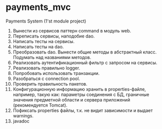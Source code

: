 # payments_mvc
Payments System (1'st module project)

1.	Вынести из сервисов паттерн command в модуль web.
2.	Переписать сервисы, наподобие dao.
3.	Написать тесты на сервисы.
4.	Написать тесты на dao.
5.	Преобразовать dao. Вынести общие методы в абстрактный класс. Подумать над названиями методов.
6.	Реализовать аутентификационный фильтр с запросом на сервисы.
7.	Реализовать правильно logger.
8.	Попробовать использовать транзакции.
9.	Разобраться с connection pool.
10.	Проверить правильность пакетов.
11.	Конфигурационную информацию хранить в properties-файле, например, такую как: параметры соединения с БД, граничные значения предметной области и сервера приложений (рекомендуется Tomcat).
12. Пофиксать properties файлы, т.к. не видит зависимости и выдает warnings.
13.	javadoc
